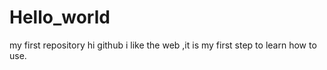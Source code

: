 # Hello_world
my first repository
hi github
i like the web ,it is my first step to learn how to use.
